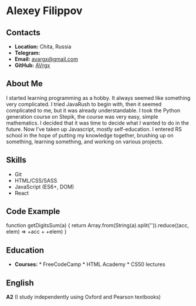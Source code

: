 # Alexey Filippov

## Contacts
* **Location:** Chita, Russia
* **Telegram:** 
* **Email:** avargx@gmail.com
* **GitHub:** [AVrgx](https://github.com/AVrgx)

## About Me

I started learning programming as a hobby. It always seemed like something very complicated. I tried JavaRush to begin with, then it seemed complicated to me, but it was already understandable. I took the Python generation course on Stepik, the course was very easy, simple mathematics. I decided that it was time to decide what I wanted to do in the future. Now I’ve taken up Javascript, mostly self-education. I entered RS school in the hope of putting my knowledge together, brushing up on something, learning something, and working on various projects.

## Skills

* Git
* HTML/CSS/SASS
* JavaScript (ES6+, DOM)
* React

## Code Example

function getDigitsSum(a) {
        return Array.from(String(a).split('')).reduce((acc, elem) => +acc + +elem)
    }

## Education
* **Courses:**
      * FreeCodeCamp
      * HTML Academy
      * CS50 lectures

## English
**A2** (I study independently using Oxford and Pearson textbooks)

